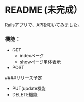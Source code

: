 # README (未完成）

Railsアプリで、APIを叩いてみました。

### 機能：

- GET
  - indexページ
  - showページ単体表示
- POST

####リリース予定
- PUT(update機能
- DELETE機能
